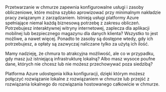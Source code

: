 Przetwarzanie w chmurze zapewnia konfigurowalne usługi i zasoby obliczeniowe, które można szybko aprowizować przy minimalnym nakładzie pracy związanym z zarządzaniem. Istnieją usługi platformy Azure spełniające niemal każdą biznesową potrzebę z zakresu obliczeń. Potrzebujesz interaktywnej witryny internetowej, zaplecza dla aplikacji mobilnej lub bezpiecznego magazynu dla danych klienta? Wszystko to jest możliwe, a nawet więcej. Ponadto te zasoby są dostępne wtedy, gdy ich potrzebujesz, a opłaty są zazwyczaj naliczane tylko za użytą ich ilość.

Mamy nadzieję, że chmura to atrakcyjna możliwość, ale co w przypadku, gdy masz już istniejącą infrastrukturę lokalną? Albo masz wysoce poufne dane, których nie chcesz lub nie możesz przechowywać poza siedzibą?

Platforma Azure udostępnia kilka konfiguracji, dzięki którym możesz połączyć rozwiązanie lokalne z rozwiązaniem w chmurze lub przejść z rozwiązania lokalnego do rozwiązania hostowanego całkowicie w chmurze.

